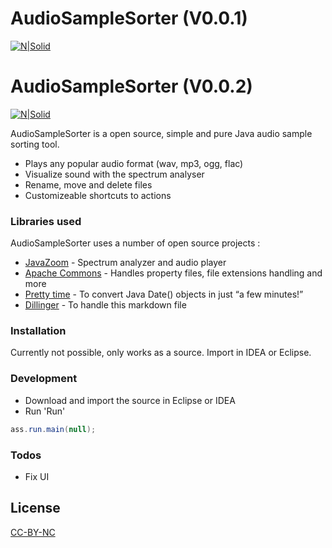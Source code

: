 # AudioSampleSorter (V0.0.1)

[![N|Solid](https://i.imgur.com/af1KeOo.png)](https://i.imgur.com/af1KeOo.png)

# AudioSampleSorter (V0.0.2)

[![N|Solid](https://i.imgur.com/5hoXqau.png)](https://i.imgur.com/5hoXqau.png)

AudioSampleSorter is a open source, simple and pure Java audio sample sorting tool.

  - Plays any popular audio format (wav, mp3, ogg, flac)
  - Visualize sound with the spectrum analyser
  - Rename, move and delete files
  - Customizeable shortcuts to actions

### Libraries used

AudioSampleSorter uses a number of open source projects :

* [JavaZoom] - Spectrum analyzer and audio player
* [Apache Commons] - Handles property files, file extensions handling and more
* [Pretty time] - To convert Java Date() objects in just “a few minutes!”
* [Dillinger] - To handle this markdown file

### Installation

Currently not possible, only works as a source. Import in IDEA or Eclipse.

### Development

  - Download and import the source in Eclipse or IDEA
  - Run 'Run'

```java
ass.run.main(null);
```

### Todos

 - Fix UI

License
----

[CC-BY-NC](https://creativecommons.org/licenses/by-nc/2.0/ca/ "CC-BY-NC")


   [JavaZoom]: <http://www.javazoom.net/jlgui/api.html>
   [Apache Commons]: <https://commons.apache.org/proper/commons-configuration/>
   [Pretty time]: <http://www.ocpsoft.org/prettytime/>
   [Dillinger]: <https://dillinger.io/>
